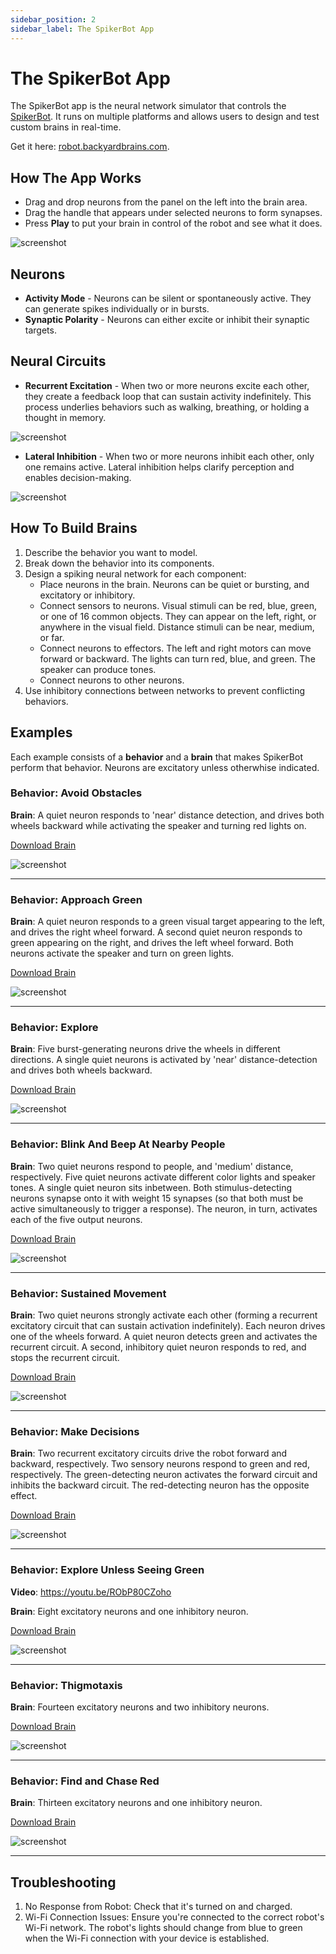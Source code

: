 ```yaml
---
sidebar_position: 2
sidebar_label: The SpikerBot App
---
```

# The SpikerBot App #
The SpikerBot app is the neural network simulator that controls the [SpikerBot](https://docs.backyardbrains.com/Neuroengineering/Pre-Release/SpikerBot/). It runs on multiple platforms and allows users to design and test custom brains in real-time.

Get it here: [robot.backyardbrains.com](https://robot.backyardbrains.com).

## How The App Works ##
- Drag and drop neurons from the panel on the left into the brain area.
- Drag the handle that appears under selected neurons to form synapses.
- Press **Play** to put your brain in control of the robot and see what it does.

![screenshot](screenshot1.png)

## Neurons ##
- **Activity Mode** - Neurons can be silent or spontaneously active. They can generate spikes individually or in bursts.
- **Synaptic Polarity** - Neurons can either excite or inhibit their synaptic targets.

## Neural Circuits ##
- **Recurrent Excitation** - When two or more neurons excite each other, they create a feedback loop that can sustain activity indefinitely. This process underlies behaviors such as walking, breathing, or holding a thought in memory.

![screenshot](circuit1.png)

- **Lateral Inhibition** - When two or more neurons inhibit each other, only one remains active. Lateral inhibition helps clarify perception and enables decision-making.

![screenshot](circuit2.png)

## How To Build Brains ##
1. Describe the behavior you want to model.
2. Break down the behavior into its components.
3. Design a spiking neural network for each component:
    - Place neurons in the brain. Neurons can be quiet or bursting, and excitatory or inhibitory.
    - Connect sensors to neurons. Visual stimuli can be red, blue, green, or one of 16 common objects. They can appear on the left, right, or anywhere in the visual field. Distance stimuli can be near, medium, or far.
    - Connect neurons to effectors. The left and right motors can move forward or backward. The lights can turn red, blue, and green. The speaker can produce tones.
    - Connect neurons to other neurons.
4. Use inhibitory connections between networks to prevent conflicting behaviors.

## Examples ##
Each example consists of a **behavior** and a **brain** that makes SpikerBot perform that behavior. Neurons are excitatory unless otherwhise indicated.

### Behavior: Avoid Obstacles ###
**Brain**: A quiet neuron responds to 'near' distance detection, and drives both wheels backward while activating the speaker and turning red lights on.

[Download Brain](./AvoidObstacles.zip)

![screenshot](brain1.png)

---

### Behavior: Approach Green ###
**Brain**: A quiet neuron responds to a green visual target appearing to the left, and drives the right wheel forward. A second quiet neuron responds to green appearing on the right, and drives the left wheel forward. Both neurons activate the speaker and turn on green lights.

[Download Brain](./ApproachGreen.zip)

![screenshot](brain2.png)

---

### Behavior: Explore ###
**Brain**: Five burst-generating neurons drive the wheels in different directions. A single quiet neurons is activated by 'near' distance-detection and drives both wheels backward.

[Download Brain](./Explore.zip)

![screenshot](brain3.png)

---

### Behavior: Blink And Beep At Nearby People ###
**Brain**: Two quiet neurons respond to people, and 'medium' distance, respectively. Five quiet neurons activate different color lights and speaker tones. A single quiet neuron sits inbetween. Both stimulus-detecting neurons synapse onto it with weight 15 synapses (so that both must be active simultaneously to trigger a response). The neuron, in turn, activates each of the five output neurons.

[Download Brain](./BlinkAndBeepAtNearbyPeople.zip)

![screenshot](brain4.png)

---

### Behavior: Sustained Movement ###
**Brain**: Two quiet neurons strongly activate each other (forming a recurrent excitatory circuit that can sustain activation indefinitely). Each neuron drives one of the wheels forward. A quiet neuron detects green and activates the recurrent circuit. A second, inhibitory quiet neuron responds to red, and stops the recurrent circuit.

[Download Brain](./SustainedMovement.zip)

![screenshot](brain5.png)


---

### Behavior: Make Decisions ###
**Brain**: Two recurrent excitatory circuits drive the robot forward and backward, respectively. Two sensory neurons respond to green and red, respectively. The green-detecting neuron activates the forward circuit and inhibits the backward circuit. The red-detecting neuron has the opposite effect.

[Download Brain](./MakeDecisions.zip)

![screenshot](brain6.png)

---

### Behavior: Explore Unless Seeing Green ###
**Video**: https://youtu.be/RObP80CZoho

**Brain**: Eight excitatory neurons and one inhibitory neuron.

[Download Brain](./ExploreUnlessSeeingGreen.zip)

![screenshot](brain7.jpg)



---

### Behavior: Thigmotaxis ###
**Brain**: Fourteen excitatory neurons and two inhibitory neurons.

[Download Brain](./Thigmotaxis.zip)

![screenshot](brain8.jpg)

---

### Behavior: Find and Chase Red ###
**Brain**: Thirteen excitatory neurons and one inhibitory neuron.

[Download Brain](./FindAndChaseRed.zip)

![screenshot](brain9.jpg)

---

## Troubleshooting ##
1. No Response from Robot: Check that it's turned on and charged.
2. Wi-Fi Connection Issues: Ensure you're connected to the correct robot's Wi-Fi network. The robot's lights should change from blue to green when the Wi-Fi connection with your device is established.
